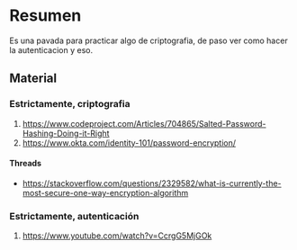 # Resumen
Es una pavada para practicar algo de criptografia, de paso ver como hacer la autenticacion y eso. 

## Material

### Estrictamente, criptografia
1) https://www.codeproject.com/Articles/704865/Salted-Password-Hashing-Doing-it-Right
2) https://www.okta.com/identity-101/password-encryption/

#### Threads
- https://stackoverflow.com/questions/2329582/what-is-currently-the-most-secure-one-way-encryption-algorithm

### Estrictamente, autenticación
1) https://www.youtube.com/watch?v=CcrgG5MjGOk
